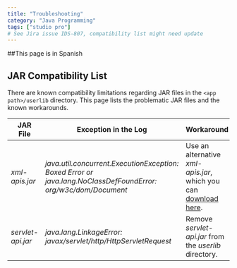 ```yaml
---
title: "Troubleshooting"
category: "Java Programming"
tags: ["studio pro"]
# See Jira issue IDS-807, compatibility list might need update
---
```


##This page is in Spanish 

## JAR Compatibility List

There are known compatibility limitations regarding JAR files in the `<app path>/userlib` directory. This page lists the problematic JAR files and the known workarounds.

| JAR File | Exception in the Log | Workaround |
| --- | --- | --- |
| *xml-apis.jar* | _java.util.concurrent.ExecutionException: Boxed Error or java.lang.NoClassDefFoundError: org/w3c/dom/Document_ | Use an alternative *xml-apis.jar*, which you can [download here](attachments/16714056/16844051.jar). |
| *servlet-api.jar* | _java.lang.LinkageError: javax/servlet/http/HttpServletRequest_ | Remove *servlet-api.jar* from the *userlib* directory. |
